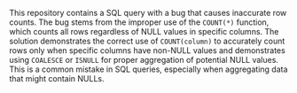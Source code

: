 This repository contains a SQL query with a bug that causes inaccurate row counts.  The bug stems from the improper use of the `COUNT(*)` function, which counts all rows regardless of NULL values in specific columns.  The solution demonstrates the correct use of `COUNT(column)` to accurately count rows only when specific columns have non-NULL values and demonstrates using `COALESCE` or `ISNULL` for proper aggregation of potential NULL values.  This is a common mistake in SQL queries, especially when aggregating data that might contain NULLs.
